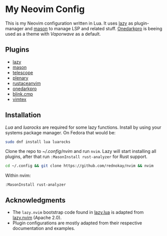 # My Neovim Config

This is my Neovim configuration written in Lua.
It uses [lazy](https://github.com/folke/lazy.nvim) as plugin-manager and [mason](https://github.com/mason-org/mason.nvim) to manage LSP and related stuff.
[Onedarkpro](https://github.com/olimorris/onedarkpro.nvim) is beeing used as a theme with *Vaporwave* as a default.

## Plugins
- [lazy](https://github.com/folke/lazy.nvim)
- [mason](https://github.com/mason-org/mason.nvim)
- [telescope](https://github.com/nvim-telescope/telescope.nvim)
- [plenary](https://github.com/nvim-lua/plenary.nvim)
- [rustaceanvim](https://github.com/mrcjkb/rustaceanvim)
- [onedarkpro](https://github.com/olimorris/onedarkpro.nvim)
- [blink.cmp](https://github.com/Saghen/blink.cmp)
- [vimtex](https://github.com/lervag/vimtex)

## Installation

*Lua* and *luarocks* are required for some lazy functions. Install by using your systems package manager.
On Fedora that would be:

```bash
sudo dnf install lua luarocks
```
Clone the repo to *~/.config/nvim* and run `nvim`. Lazy will start installing all plugins,
after that run `:MasonInstall rust-analyzer` for Rust support.

```bash
cd ~/.config && git clone https://github.com/rednokay/nvim && nvim
```

Within nvim:

```vimscript
:MasonInstall rust-analyzer
```

## Acknowledgments
- The `lazy.nvim` bootstrap code found in [lazy.lua](lua/config/lazy.lua) is adapted from [lazy.nvim](https://github.com/folke/lazy.nvim) (Apache 2.0).
- Plugin configurations are mostly adapted from their respective documentation and examples.
